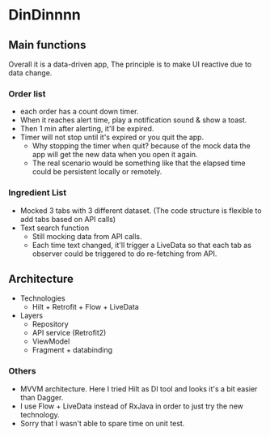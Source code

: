 # DinDinnnn

## Main functions
Overall it is a data-driven app, The principle is to make UI reactive due to data change.

### Order list
  * each order has a count down timer.
  * When it reaches alert time, play a notification sound & show a toast.
  * Then 1 min after alerting, it'll be expired.
  * Timer will not stop until it's expired or you quit the app.
      * Why stopping the timer when quit? because of the mock data the app will get the new data when you open it again.
      * The real scenario would be something like that the elapsed time could be persistent locally or remotely.
      
### Ingredient List
  * Mocked 3 tabs with 3 different dataset. (The code structure is flexible to add tabs based on API calls)
  * Text search function
    * Still mocking data from API calls.
    * Each time text changed, it'll trigger a LiveData so that each tab as observer could be triggered to do re-fetching from API.

## Architecture 
* Technologies
    * Hilt + Retrofit + Flow + LiveData
* Layers
    * Repository
    * API service (Retrofit2)
    * ViewModel
    * Fragment + databinding


### Others
* MVVM architecture. Here I tried Hilt as DI tool and looks it's a bit easier than Dagger.
* I use Flow + LiveData instead of RxJava in order to just try the new technology.
* Sorry that I wasn't able to spare time on unit test.
      
  
